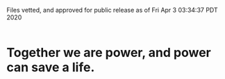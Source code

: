 Files vetted, and approved for public release as of Fri Apr  3 03:34:37 PDT 2020<br><br><h1>Together we are power, and power can save a life.</h1>
